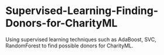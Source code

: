 # Supervised-Learning-Finding-Donors-for-CharityML
Using supervised learning techniques such as AdaBoost, SVC, RandomForest to find possible donors for CharityML.
